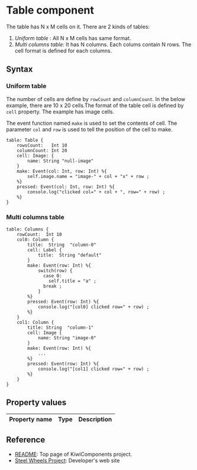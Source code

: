 # Table component
The table has N x M cells on it. 
There are 2 kinds of tables:

1. *Uniform table* : All N x M cells has same format. 
2. *Multi columns  table*: It has N columns. Each colums contain N rows. The cell format is defined for each columns.

## Syntax

### Uniform table
The number of cells are define by `rowCount` and `columnCount`.
In the below example, there are 10 x 20 cells.The format of the table cell is defined by `cell` property. The example has image cells.

The event function named `make` is used to set the contents of cell. The parameter `col` and `row` is used to tell the position of the cell to make.
````
table: Table {
    rowsCount:   Int 10
    columnCount: Int 20
    cell: Image: {
        name: String "null-image"
    }
    make: Event(col: Int, row: Int) %{
        self.image.name = "image-" + col + "x" + row ;
    %}
    pressed: Event(col: Int, row: Int) %{
        console.log("clicked col=" + col + ", row=" + row) ;
    %}
}
````

### Multi columns table
````
table: Columns {
    rowCount:  Int 10
    col0: Column {
        title:  String  "column-0"
        cell: Label {
            title:  String "default"
        }
        make: Event(row: Int) %{
            switch(row) {
              case 0:
                self.title = "a" ;
              break ;
            }
        %}
        pressed: Event(row: Int) %{
            console.log("[col0] clicked row=" + row) ;
        %}
    }
    col1: Column {
        title: String  "column-1"
        cell: Image {
            name: String "image-0"
        }
        make: Event(row: Int) %{
            ...
        %}
        pressed: Event(row: Int) %{
            console.log("[col1] clicked row=" + row) ;
        %}
    }
}

````

## Property values
|Property name  |Type   |Description        |
|:--            |:--    |:--                | 


## Reference
* [README](https://github.com/steelwheels/KiwiCompnents): Top page of KiwiComponents project.
* [Steel Wheels Project](https://steelwheels.github.io): Developer's web site
